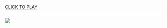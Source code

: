 
<a href="https://premium76.site?title=unblocked_games_reddit&ref=13M">CLICK TO PLAY</a></h3>
<hr>

<a href="https://premium76.site?title=unblocked_games_reddit&ref=13M"><img src="https://clearcache.store/games.png"></a>



